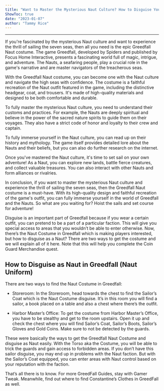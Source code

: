 ```yaml
---
title: "Want to Master the Mysterious Naut Culture? How to Disguise Yourself with the Epic Greedfall Naut Costume and Sail the Seven Seas!"
ShowToc: true 
date: "2023-01-07"
author: "Tammy Rice"
---
```

*****
If you're fascinated by the mysterious Naut culture and want to experience the thrill of sailing the seven seas, then all you need is the epic Greedfall Naut costume. The game Greedfall, developed by Spiders and published by Focus Home Interactive, presents a fascinating world full of magic, intrigue, and adventure. The Nauts, a seafaring people, play a crucial role in the game's narrative and are master navigators of the treacherous seas. 

With the Greedfall Naut costume, you can become one with the Naut culture and navigate the high seas with confidence. The costume is a faithful recreation of the Naut outfit featured in the game, including the distinctive headgear, coat, and trousers. It's made of high-quality materials and designed to be both comfortable and durable. 

To fully master the mysterious Naut culture, you need to understand their customs and practices. For example, the Nauts are deeply spiritual and believe in the power of the sacred nature spirits to guide them on their voyages. They also have a strict code of honor and loyalty to their crew and captain. 

To fully immerse yourself in the Naut culture, you can read up on their history and mythology. The game itself provides detailed lore about the Nauts and their beliefs, but you can also do further research on the internet. 

Once you've mastered the Naut culture, it's time to set sail on your own adventure! As a Naut, you can explore new lands, battle fierce creatures, and collect valuable treasures. You can also interact with other Nauts and form alliances or rivalries. 

In conclusion, if you want to master the mysterious Naut culture and experience the thrill of sailing the seven seas, then the Greedfall Naut costume is a must-have. With its high-quality design and faithful recreation of the game's outfit, you can fully immerse yourself in the world of Greedfall and the Nauts. So what are you waiting for? Hoist the sails and set course for adventure!


Disguise is an important part of Greedfall because if you wear a certain outfit, you can pretend to be a part of a particular faction. This will give you special access to areas that you wouldn’t be able to enter otherwise. Now, there’s the Naut Costume in Greedfall which is making players interested, but how to disguise as a Naut? There are two ways to get the costume and we will explain all of it here. Note that this will help you complete the Coin Guard Merchandise quest.
 
## How to Disguise as Naut in Greedfall (Naut Uniform)
 
There are two ways to find the Naut Costume in Greedfall:
 

 
- Storeroom: In the Storeroom, head towards the chest to find the Sailor’s Coat which is the Naut Costume disguise. It’s in this room you will find a sailor, a book placed on a table and also a chest where there’s the outfit.

 
- Harbor Master’s Office: To get the costume from Harbor Master’s Office, you have to be stealthy and get to the room upstairs. Open it up and check the chest where you will find Sailor’s Coat, Sailor’s Boots, Sailor’s Gloves and Gold Coins. Make sure to not be detected by the guards.

 
These were basically the ways to get the Greedfall Naut Costume and disguise as Naut easily. With the Torso aka the Costume, you will be able to trick the guards and gain access to forbidden areas. If you don’t have this sailor disguise, you may end up in problems with the Naut faction. But with the Sailor’s Coat equipped, you can enter areas with Naut control based on your reputation with the faction.
 
That’s all there is to know. For more GreedFall Guides, stay with Gamer Tweak. Meanwhile, find out where to find Constantine’s Clothes in GreedFall as well.




